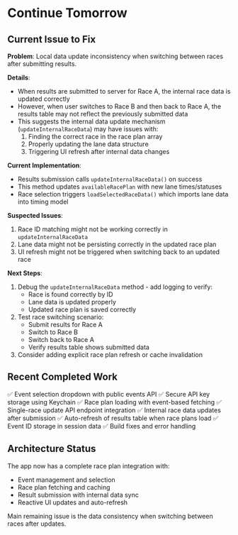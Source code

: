# Continue Tomorrow

## Current Issue to Fix

**Problem**: Local data update inconsistency when switching between races after submitting results.

**Details**:
- When results are submitted to server for Race A, the internal race data is updated correctly
- However, when user switches to Race B and then back to Race A, the results table may not reflect the previously submitted data
- This suggests the internal data update mechanism (`updateInternalRaceData`) may have issues with:
  1. Finding the correct race in the race plan array
  2. Properly updating the lane data structure
  3. Triggering UI refresh after internal data changes

**Current Implementation**:
- Results submission calls `updateInternalRaceData()` on success
- This method updates `availableRacePlan` with new lane times/statuses
- Race selection triggers `loadSelectedRaceData()` which imports lane data into timing model

**Suspected Issues**:
1. Race ID matching might not be working correctly in `updateInternalRaceData`
2. Lane data might not be persisting correctly in the updated race plan
3. UI refresh might not be triggered when switching back to an updated race

**Next Steps**:
1. Debug the `updateInternalRaceData` method - add logging to verify:
   - Race is found correctly by ID
   - Lane data is updated properly
   - Updated race plan is saved correctly
2. Test race switching scenario:
   - Submit results for Race A
   - Switch to Race B
   - Switch back to Race A
   - Verify results table shows submitted data
3. Consider adding explicit race plan refresh or cache invalidation

## Recent Completed Work

✅ Event selection dropdown with public events API
✅ Secure API key storage using Keychain
✅ Race plan loading with event-based fetching
✅ Single-race update API endpoint integration
✅ Internal race data updates after submission
✅ Auto-refresh of results table when race plans load
✅ Event ID storage in session data
✅ Build fixes and error handling

## Architecture Status

The app now has a complete race plan integration with:
- Event management and selection
- Race plan fetching and caching
- Result submission with internal data sync
- Reactive UI updates and auto-refresh

Main remaining issue is the data consistency when switching between races after updates.